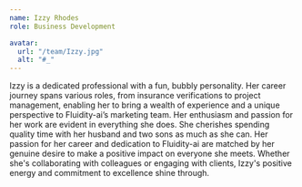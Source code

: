 ```yaml
---
name: Izzy Rhodes
role: Business Development

avatar:
  url: "/team/Izzy.jpg"
  alt: "#_"
---
```


Izzy is a dedicated professional with a fun, bubbly personality. Her career journey spans various roles, from insurance verifications to project management, enabling her to bring a wealth of experience and a unique perspective to Fluidity-ai’s marketing team. Her enthusiasm and passion for her work are evident in everything she does. She cherishes spending quality time with her husband and two sons as much as she can. Her passion for her career and dedication to Fluidity-ai are matched by her genuine desire to make a positive impact on everyone she meets. Whether she's collaborating with colleagues or engaging with clients, Izzy's positive energy and commitment to excellence shine through.
